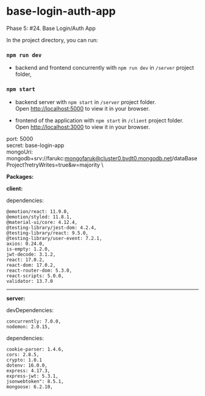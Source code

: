 # base-login-auth-app

Phase 5: #24. Base Login/Auth App 

In the project directory, you can run:

### `npm run dev`

* backend and frontend concurrently with `npm run dev` in `/server` project folder,

### `npm start`

* backend server with `npm start` in `/server` project folder.\
Open [http://localhost:5000](http://localhost:5000) to view it in your browser.

* frontend of the application with `npm start` in `/client` project folder.\
Open [http://localhost:3000](http://localhost:3000) to view it in your browser.

 port: 5000 \
 secret: base-login-app \
 mongoUri: mongodb+srv://farukc:mongofaruk@cluster0.bvdt0.mongodb.net/dataBaseProject?retryWrites=true&w=majority \

**Packages:**

**client:**

dependencies:

    @emotion/react: 11.9.0,
    @emotion/styled: 11.8.1,
    @material-ui/core: 4.12.4,
    @testing-library/jest-dom: 4.2.4,
    @testing-library/react: 9.5.0,
    @testing-library/user-event: 7.2.1,
    axios: 0.24.0,
    is-empty: 1.2.0,
    jwt-decode: 3.1.2,
    react: 17.0.2,
    react-dom: 17.0.2,
    react-router-dom: 5.3.0,
    react-scripts: 5.0.0,
    validator: 13.7.0
    
  
----------------------------------

  **server:**
  
  devDependencies: 
   
    concurrently: 7.0.0,
    nodemon: 2.0.15,
    
  dependencies: 
   
    cookie-parser: 1.4.6,
    cors: 2.8.5,
    crypto: 1.0.1
    dotenv: 16.0.0,
    express: 4.17.3,
    express-jwt: 5.3.1,
    jsonwebtoken": 8.5.1,
    mongoose: 6.2.10,
    

